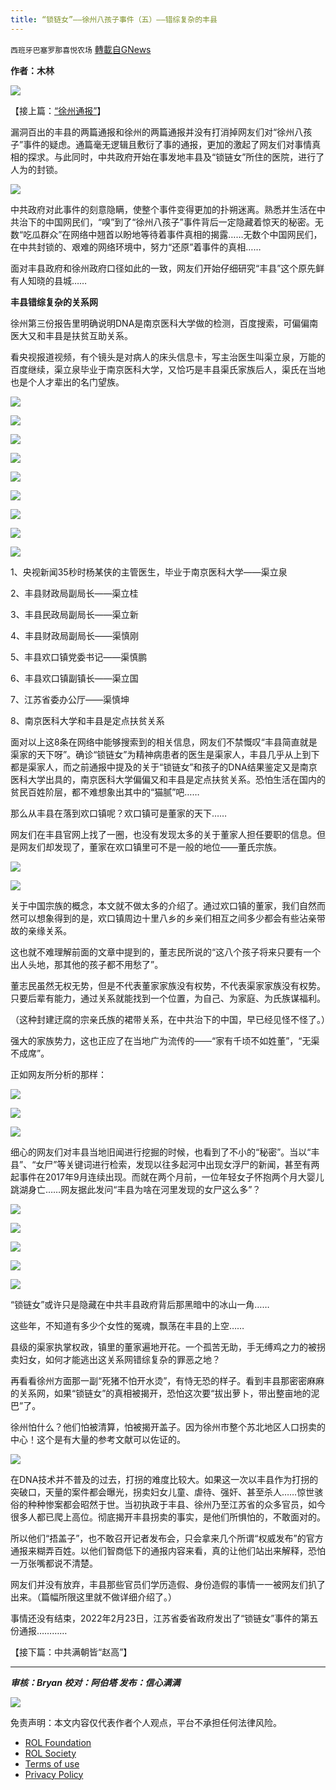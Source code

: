 ```yaml
---
title: “锁链女”——徐州八孩子事件（五）——错综复杂的丰县
---
```

`西班牙巴塞罗那喜悦农场` [轉載自GNews](https://gnews.org/zh-hans/2099503/)

**作者：木林**

![](https://assets.gnews.org/wp-content/uploads/2022/02/2022-02-28_5.07.10.png)

【接上篇：[“徐州通报”](https://gnews.org/zh-hans/2080571/)】

漏洞百出的丰县的两篇通报和徐州的两篇通报并没有打消掉网友们对“徐州八孩子”事件的疑虑。通篇毫无逻辑且敷衍了事的通报，更加的激起了网友们对事情真相的探求。与此同时，中共政府开始在事发地丰县及“锁链女”所住的医院，进行了人为的封锁。

![](https://assets.gnews.org/wp-content/uploads/2022/03/tempsnip关于丰县公路封闭的公告.png)

中共政府对此事件的刻意隐瞒，使整个事件变得更加的扑朔迷离。熟悉并生活在中共治下的中国网民们，“嗅”到了“徐州八孩子”事件背后一定隐藏着惊天的秘密。无数“吃瓜群众”在网络中翘首以盼地等待着事件真相的揭露……无数个中国网民们，在中共封锁的、艰难的网络环境中，努力“还原”着事件的真相……

面对丰县政府和徐州政府口径如此的一致，网友们开始仔细研究“丰县”这个原先鲜有人知晓的县城……

**丰县错综复杂的关系网**

徐州第三份报告里明确说明DNA是南京医科大学做的检测，百度搜索，可偏偏南医大又和丰县是扶贫互助关系。

看央视报道视频，有个镜头是对病人的床头信息卡，写主治医生叫渠立泉，万能的百度继续，渠立泉毕业于南京医科大学，又恰巧是丰县渠氏家族后人，渠氏在当地也是个人才辈出的名门望族。

![](https://assets.gnews.org/wp-content/uploads/2022/03/tempsnip主管医生渠立泉.png)

![](https://assets.gnews.org/wp-content/uploads/2022/03/tempsnip渠立泉.png)

![](https://assets.gnews.org/wp-content/uploads/2022/03/shitempsnip渠氏家族.png)

![](https://assets.gnews.org/wp-content/uploads/2022/03/tempsnip渠立桂.png)

![](https://assets.gnews.org/wp-content/uploads/2022/03/tempsnip渠立新.png)

![](https://assets.gnews.org/wp-content/uploads/2022/03/tempsnip渠慎鹏.png)

![](https://assets.gnews.org/wp-content/uploads/2022/03/tempsnip渠立国.png)

![](https://assets.gnews.org/wp-content/uploads/2022/03/tempsnip渠慎坤.png)

![](https://assets.gnews.org/wp-content/uploads/2022/03/tempsnip南京医科大学帮扶丰县调研.png)

1、央视新闻35秒时杨某侠的主管医生，毕业于南京医科大学——渠立泉

2、丰县财政局副局长——渠立桂

3、丰县民政局副局长——渠立新

4、丰县财政局副局长——渠慎刚

5、丰县欢口镇党委书记——渠慎鹏

6、丰县欢口镇副镇长——渠立国

7、江苏省委办公厅——渠慎坤

8、南京医科大学和丰县是定点扶贫关系

面对以上这8条在网络中能够搜索到的相关信息，网友们不禁慨叹“丰县简直就是渠家的天下呀”。确诊“锁链女”为精神病患者的医生是渠家人，丰县几乎从上到下都是渠家人，而之前通报中提及的关于“锁链女”和孩子的DNA结果鉴定又是南京医科大学出具的，南京医科大学偏偏又和丰县是定点扶贫关系。恐怕生活在国内的贫民百姓阶层，都不难想象出其中的“猫腻”吧……

那么从丰县在落到欢口镇呢？欢口镇可是董家的天下……

网友们在丰县官网上找了一圈，也没有发现太多的关于董家人担任要职的信息。但是网友们却发现了，董家在欢口镇里可不是一般的地位——董氏宗族。

![](https://assets.gnews.org/wp-content/uploads/2022/03/tempsnip董氏.png)

![](https://assets.gnews.org/wp-content/uploads/2022/03/tempsnip董氏祭祖.png)

关于中国宗族的概念，本文就不做太多的介绍了。通过欢口镇的董家，我们自然而然可以想象得到的是，欢口镇周边十里八乡的乡亲们相互之间多少都会有些沾亲带故的亲缘关系。

这也就不难理解前面的文章中提到的，董志民所说的“这八个孩子将来只要有一个出人头地，那其他的孩子都不用愁了”。

董志民虽然无权无势，但是不代表董家家族没有权势，不代表渠家家族没有权势。只要后辈有能力，通过关系就能找到一个位置，为自己、为家庭、为氏族谋福利。

（这种封建迂腐的宗亲氏族的裙带关系，在中共治下的中国，早已经见怪不怪了。）

强大的家族势力，这也正应了在当地广为流传的——“家有千顷不如姓董”，“无渠不成席”。

正如网友所分析的那样：

![](https://assets.gnews.org/wp-content/uploads/2022/03/tempsnip董姓.png)

![](https://assets.gnews.org/wp-content/uploads/2022/03/tempsnip宗族势力.png)

![](https://assets.gnews.org/wp-content/uploads/2022/03/tempsnip恶势力.png)

细心的网友们对丰县当地旧闻进行挖掘的时候，也看到了不小的“秘密”。当以“丰县”、“女尸”等关键词进行检索，发现以往多起河中出现女浮尸的新闻，甚至有两起事件在2017年9月连续出现。而就在两个月前，一位年轻女子怀抱两个月大婴儿跳湖身亡……网友据此发问“丰县为啥在河里发现的女尸这么多”？

![](https://assets.gnews.org/wp-content/uploads/2022/03/tempsnip丰县女尸.png)

![](https://assets.gnews.org/wp-content/uploads/2022/03/tempsnip丰县女.png)

![](https://assets.gnews.org/wp-content/uploads/2022/03/tempsnip丰县浮尸.png)

![](https://assets.gnews.org/wp-content/uploads/2022/03/tempsnip无名女尸.png)

![](https://assets.gnews.org/wp-content/uploads/2022/03/tempsnip母亲带婴儿自杀.png)

“锁链女”或许只是隐藏在中共丰县政府背后那黑暗中的冰山一角……

这些年，不知道有多少个女性的冤魂，飘荡在丰县的上空……

县级的渠家执掌权政，镇里的董家遍地开花。一个孤苦无助，手无缚鸡之力的被拐卖妇女，如何才能逃出这关系网错综复杂的罪恶之地？

再看看徐州方面那一副“死猪不怕开水烫”，有恃无恐的样子。看到丰县那密密麻麻的关系网，如果“锁链女”的真相被揭开，恐怕这次要“拔出萝卜，带出整亩地的泥巴”了。

徐州怕什么？他们怕被清算，怕被揭开盖子。因为徐州市整个苏北地区人口拐卖的中心！这个是有大量的参考文献可以佐证的。

![](https://assets.gnews.org/wp-content/uploads/2022/03/tempsnip拐卖图.png)

在DNA技术并不普及的过去，打拐的难度比较大。如果这一次以丰县作为打拐的突破口，天量的案件都会曝光，拐卖妇女儿童、虐待、强奸、甚至杀人……惊世骇俗的种种惨案都会昭然于世。当初执政于丰县、徐州乃至江苏省的众多官员，如今很多人都已爬上高位。彻底揭开丰县拐卖的事实，是他们所惧怕的，不敢面对的。

所以他们“捂盖子”，也不敢召开记者发布会，只会拿来几个所谓“权威发布”的官方通报来糊弄百姓。以他们智商低下的通报内容来看，真的让他们站出来解释，恐怕一万张嘴都说不清楚。

网友们并没有放弃，丰县那些官员们学历造假、身份造假的事情一一被网友们扒了出来。（篇幅所限这里就不做详细介绍了。）

事情还没有结束，2022年2月23日，江苏省委省政府发出了“锁链女”事件的第五份通报…………

【接下篇：中共满朝皆“赵高”】

* * *

***审核：Bryan
校对：阿伯塔
发布：信心满满***

![](https://assets.gnews.org/wp-content/uploads/2022/03/西喜-1.jpeg)



 

免责声明：本文内容仅代表作者个人观点，平台不承担任何法律风险。

- [ROL Foundation](https://rolfoundation.org/)
- [ROL Society](https://rolsociety.org/)
- [Terms of use](https://gnews.org/terms-of-use-3/)
- [Privacy Policy](https://gnews.org/privacy-policy/)
